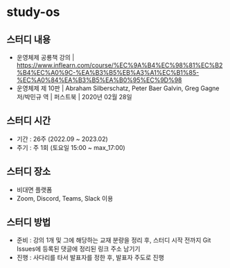 # study-os

## 스터디 내용
  - 운영체제 공룡책 강의 | https://www.inflearn.com/course/%EC%9A%B4%EC%98%81%EC%B2%B4%EC%A0%9C-%EA%B3%B5%EB%A3%A1%EC%B1%85-%EC%A0%84%EA%B3%B5%EA%B0%95%EC%9D%98
  - 운영체제 제 10판 | Abraham Silberschatz, Peter Baer Galvin, Greg Gagne 저/박민규 역 | 퍼스트북 | 2020년 02월 28일
  
## 스터디 시간
  - 기간 : 26주 (2022.09 ~ 2023.02)
  - 주기 : 주 1회 (토요일 15:00 ~ max_17:00)

## 스터디 장소
  - 비대면 플랫폼
  - Zoom, Discord, Teams, Slack 이용

## 스터디 방법
  - 준비 : 강의 1개 및 그에 해당하는 교재 분량을 정리 후, 스터디 시작 전까지 Git Issues에 등록된 댓글에 정리된 링크 주소 남기기
  - 진행 : 사다리를 타서 발표자를 정한 후, 발표자 주도로 진행
